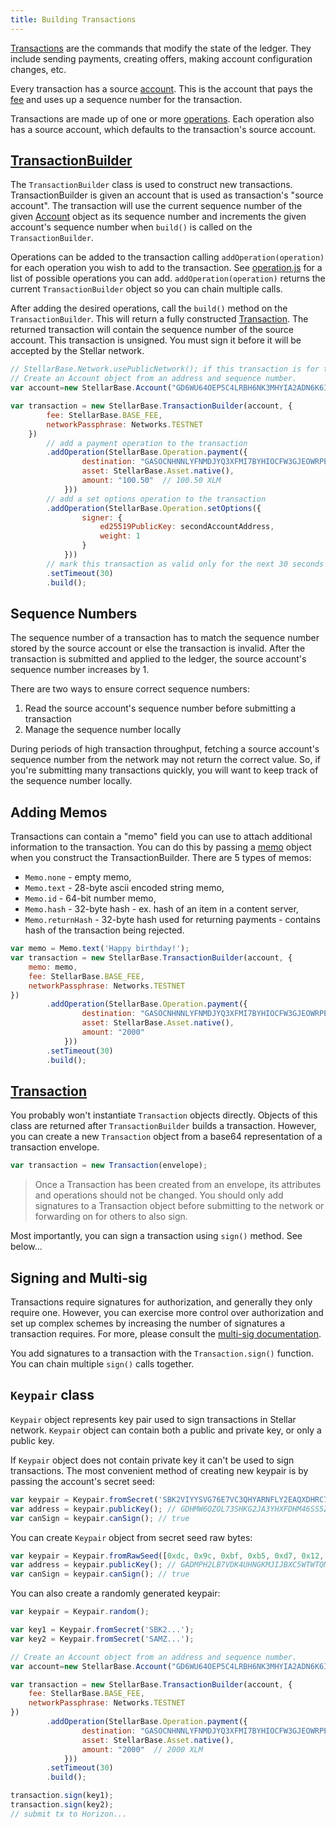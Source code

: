 ```yaml
---
title: Building Transactions
---
```


[Transactions](https://developers.stellar.org/docs/glossary/transactions/) are the commands that modify the state of the ledger.
They include sending payments, creating offers, making account configuration changes, etc.

Every transaction has a source [account](https://developers.stellar.org/docs/glossary/accounts/). This is the account
that pays the [fee](https://developers.stellar.org/docs/glossary/fees/) and uses up a sequence number for the transaction.

Transactions are made up of one or more [operations](https://developers.stellar.org/docs/glossary/operations/). Each operation also has a source account, which defaults to the transaction's source account.


## [TransactionBuilder](https://github.com/stellar/js-stellar-base/blob/master/src/transaction_builder.js)

The `TransactionBuilder` class is used to construct new transactions. TransactionBuilder is given an account that is used as transaction's "source account".
The transaction will use the current sequence number of the given [Account](https://github.com/stellar/js-stellar-base/blob/master/src/account.js) object as its sequence number and increments
the given account's sequence number when `build()` is called on the `TransactionBuilder`.

Operations can be added to the transaction calling `addOperation(operation)` for each operation you wish to add to the transaction.
See [operation.js](https://github.com/stellar/js-stellar-base/blob/master/src/operation.js) for a list of possible operations you can add.
`addOperation(operation)` returns the current `TransactionBuilder` object so you can chain multiple calls.

After adding the desired operations, call the `build()` method on the `TransactionBuilder`.
This will return a fully constructed [Transaction](https://github.com/stellar/js-stellar-base/blob/master/src/transaction.js).
The returned transaction will contain the sequence number of the source account. This transaction is unsigned. You must sign it before it will be accepted by the Stellar network.


```js
// StellarBase.Network.usePublicNetwork(); if this transaction is for the public network
// Create an Account object from an address and sequence number.
var account=new StellarBase.Account("GD6WU64OEP5C4LRBH6NK3MHYIA2ADN6K6II6EXPNVUR3ERBXT4AN4ACD","2319149195853854");

var transaction = new StellarBase.TransactionBuilder(account, {
        fee: StellarBase.BASE_FEE,
        networkPassphrase: Networks.TESTNET
    })
        // add a payment operation to the transaction
        .addOperation(StellarBase.Operation.payment({
                destination: "GASOCNHNNLYFNMDJYQ3XFMI7BYHIOCFW3GJEOWRPEGK2TDPGTG2E5EDW",
                asset: StellarBase.Asset.native(),
                amount: "100.50"  // 100.50 XLM
            }))
        // add a set options operation to the transaction
        .addOperation(StellarBase.Operation.setOptions({
                signer: {
                    ed25519PublicKey: secondAccountAddress,
                    weight: 1
                }
            }))
        // mark this transaction as valid only for the next 30 seconds
        .setTimeout(30)
        .build();
```



## Sequence Numbers

The sequence number of a transaction has to match the sequence number stored by the source account or else the transaction is invalid.
After the transaction is submitted and applied to the ledger, the source account's sequence number increases by 1.

There are two ways to ensure correct sequence numbers:

1. Read the source account's sequence number before submitting a transaction
2. Manage the sequence number locally

During periods of high transaction throughput, fetching a source account's sequence number from the network may not return
the correct value.  So, if you're submitting many transactions quickly, you will want to keep track of the sequence number locally.

## Adding Memos
Transactions can contain a "memo" field you can use to attach additional information to the transaction. You can do this
by passing a [memo](https://github.com/stellar/js-stellar-base/blob/master/src/memo.js) object when you construct the TransactionBuilder.
There are 5 types of memos:
* `Memo.none` - empty memo,
* `Memo.text` - 28-byte ascii encoded string memo,
* `Memo.id` - 64-bit number memo,
* `Memo.hash` - 32-byte hash - ex. hash of an item in a content server,
* `Memo.returnHash` - 32-byte hash used for returning payments - contains hash of the transaction being rejected.

```js
var memo = Memo.text('Happy birthday!');
var transaction = new StellarBase.TransactionBuilder(account, {
    memo: memo,
    fee: StellarBase.BASE_FEE,
    networkPassphrase: Networks.TESTNET
})
        .addOperation(StellarBase.Operation.payment({
                destination: "GASOCNHNNLYFNMDJYQ3XFMI7BYHIOCFW3GJEOWRPEGK2TDPGTG2E5EDW",
                asset: StellarBase.Asset.native(),
                amount: "2000"
            }))
        .setTimeout(30)
        .build();
```


## [Transaction](https://github.com/stellar/js-stellar-base/blob/master/src/transaction.js)

You probably won't instantiate `Transaction` objects directly. Objects of this class are returned after `TransactionBuilder`
builds a transaction. However, you can create a new `Transaction` object from a base64 representation of a transaction envelope.

```js
var transaction = new Transaction(envelope);
```

> Once a Transaction has been created from an envelope, its attributes and operations should not be changed. You should only add signatures to a Transaction object before submitting to the network or forwarding on for others to also sign.

Most importantly, you can sign a transaction using `sign()` method. See below...


## Signing and Multi-sig
Transactions require signatures for authorization, and generally they only require one.  However, you can exercise more
control over authorization and set up complex schemes by increasing the number of signatures a transaction requires.  For
more, please consult the [multi-sig documentation](https://developers.stellar.org/docs/glossary/multisig/).

You add signatures to a transaction with the `Transaction.sign()` function. You can chain multiple `sign()` calls together.

## `Keypair` class

`Keypair` object represents key pair used to sign transactions in Stellar network. `Keypair` object can contain both a public and private key, or only a public key.

If `Keypair` object does not contain private key it can't be used to sign transactions. The most convenient method of creating new keypair is by passing the account's secret seed:

```js
var keypair = Keypair.fromSecret('SBK2VIYYSVG76E7VC3QHYARNFLY2EAQXDHRC7BMXBBGIFG74ARPRMNQM');
var address = keypair.publicKey(); // GDHMW6QZOL73SHKG2JA3YHXFDHM46SS5ZRWEYF5BCYHX2C5TVO6KZBYL
var canSign = keypair.canSign(); // true
```

You can create `Keypair` object from secret seed raw bytes:

```js
var keypair = Keypair.fromRawSeed([0xdc, 0x9c, 0xbf, 0xb5, 0xd7, 0x12, 0x83, 0x6a, 0xbf, 0x7d, 0x5d, 0xd8, 0xc4, 0xc4, 0x3e, 0x9d, 0xc7, 0x81, 0x85, 0xf1, 0x4b, 0x12, 0x0e, 0x9b, 0x59, 0x5d, 0x62, 0x65, 0x52, 0xa8, 0xcb, 0xcc]);
var address = keypair.publicKey(); // GADMPH2LB7VDK4UHNGKMJIJBXC5WTWTQMXYWSPVWPMNVVR4MGWLI2IXN
var canSign = keypair.canSign(); // true
```

You can also create a randomly generated keypair:
```js
var keypair = Keypair.random();
```


```js
var key1 = Keypair.fromSecret('SBK2...');
var key2 = Keypair.fromSecret('SAMZ...');

// Create an Account object from an address and sequence number.
var account=new StellarBase.Account("GD6WU64OEP5C4LRBH6NK3MHYIA2ADN6K6II6EXPNVUR3ERBXT4AN4ACD","2319149195853854");

var transaction = new StellarBase.TransactionBuilder(account, {
    fee: StellarBase.BASE_FEE,
    networkPassphrase: Networks.TESTNET
})
        .addOperation(StellarBase.Operation.payment({
                destination: "GASOCNHNNLYFNMDJYQ3XFMI7BYHIOCFW3GJEOWRPEGK2TDPGTG2E5EDW",
                asset: StellarBase.Asset.native(),
                amount: "2000"  // 2000 XLM
            }))
        .setTimeout(30)
        .build();

transaction.sign(key1);
transaction.sign(key2);
// submit tx to Horizon...
```
